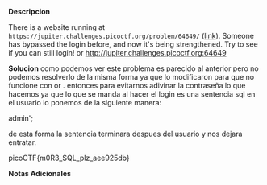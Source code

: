 **Descripcion**

There is a website running at `https://jupiter.challenges.picoctf.org/problem/64649/` ([link](https://jupiter.challenges.picoctf.org/problem/64649/)). Someone has bypassed the login before, and now it's being strengthened. Try to see if you can still login! or http://jupiter.challenges.picoctf.org:64649

**Solucion**
como podemos ver este problema es parecido al anterior pero no podemos resolverlo de la misma forma ya que lo modificaron para que no funcione con or .
entonces para evitarnos adivinar la contraseña  lo que hacemos ya que lo que se manda al hacer el login es una sentencia sql en el usuario lo ponemos de la siguiente manera:

admin';

de esta forma la sentencia terminara despues del usuario y nos dejara entratar.

picoCTF{m0R3_SQL_plz_aee925db}


**Notas Adicionales**